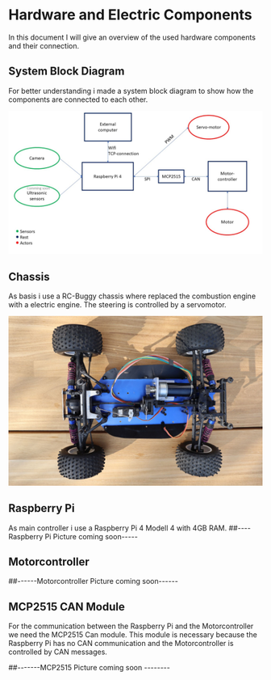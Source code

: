 # Hardware and Electric Components

In this document I will give an overview of the used hardware components and their connection.

## System Block Diagram
For better understanding i made a system block diagram to show how the components are connected to each other.

<img src="/images/Overview_blockdiagram.jpg" width="600">

## Chassis

As basis i use a RC-Buggy chassis where replaced the combustion engine with a electric engine.
The steering is controlled by a servomotor.

<img src="/images/chassis.jpg" width="600">

## Raspberry Pi

As main controller i use a Raspberry Pi 4 Modell 4 with 4GB RAM.
##----Raspberry Pi Picture coming soon-----

## Motorcontroller

##------Motorcontroller Picture coming soon------

## MCP2515 CAN Module
For the communication between the Raspberry Pi and the Motorcontroller we need the MCP2515 Can module.
This module is necessary because the Raspberry Pi has no CAN communication and the Motorcontroller is controlled by CAN messages.


##-------MCP2515 Picture coming soon --------

